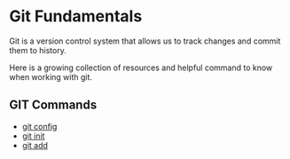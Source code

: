 # Git Fundamentals

Git is a version control system that allows us to track changes and commit them to history.

Here is a growing collection of resources and helpful command to know when working with git.

## GIT Commands
- [git config](./command/Config.md)
- [git init](.command/Init.md)
- [git add](.command/Add.md)